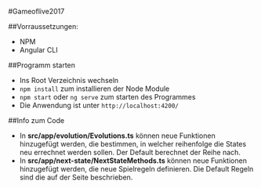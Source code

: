 #Gameoflive2017

##Vorraussetzungen:
  - NPM 
  - Angular CLI

##Programm starten
  - Ins Root Verzeichnis wechseln
  - `npm install` zum installieren der Node Module
  - `npm start` oder `ng serve` zum starten des Programmes
  - Die Anwendung ist unter `http://localhost:4200/`
  
##Info zum Code
  - In **src/app/evolution/Evolutions.ts** können neue Funktionen hinzugefügt werden,
  die bestimmen, in welcher reihenfolge die States neu errechnet werden sollen. Der Default
  berechnet der Reihe nach.
  - In **src/app/next-state/NextStateMethods.ts** können neue Funktionen hinzugefügt werden,
  die neue Spielregeln definieren. Die Default Regeln sind die auf der Seite beschrieben.
